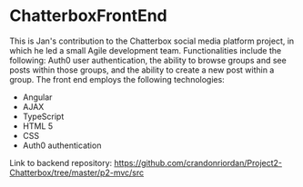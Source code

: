 # ChatterboxFrontEnd
This is Jan's contribution to the Chatterbox social media platform project, in which he led a small Agile development team. Functionalities include the following: Auth0 user authentication, the ability to browse groups and see posts within those groups, and the ability to create a new post within a group. The front end employs the following technologies:
* Angular
* AJAX
* TypeScript
* HTML 5
* CSS
* Auth0 authentication

Link to backend repository: https://github.com/crandonriordan/Project2-Chatterbox/tree/master/p2-mvc/src
